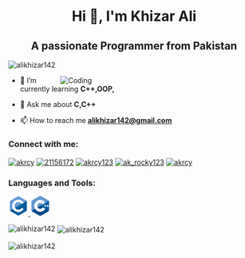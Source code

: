 <h1 align="center">Hi 👋, I'm Khizar Ali</h1>
<h2 align="center">A passionate Programmer  from Pakistan</h2>

<p align="left"> <img src="https://komarev.com/ghpvc/?username=alikhizar142&label=Profile%20views&color=0e75b6&style=flat" alt="alikhizar142" /> </p>
<img align="right" alt="Coding" width="400" src="https://cdn.dribbble.com/users/638428/screenshots/3641004/media/9756e05977e724a3ac0bf104d486d06d.gif">


- 🌱 I’m currently learning **C++,OOP,**

- 💬 Ask me about **C,C++**

- 📫 How to reach me **alikhizar142@gmail.com**

<h3 align="left">Connect with me:</h3>
<p align="left">
<a href="https://linkedin.com/in/akrcy" target="blank"><img align="center" src="https://raw.githubusercontent.com/rahuldkjain/github-profile-readme-generator/master/src/images/icons/Social/linked-in-alt.svg" alt="akrcy" height="30" width="40" /></a>
<a href="https://stackoverflow.com/users/21156172" target="blank"><img align="center" src="https://raw.githubusercontent.com/rahuldkjain/github-profile-readme-generator/master/src/images/icons/Social/stack-overflow.svg" alt="21156172" height="30" width="40" /></a>
<a href="https://fb.com/akrcy123" target="blank"><img align="center" src="https://raw.githubusercontent.com/rahuldkjain/github-profile-readme-generator/master/src/images/icons/Social/facebook.svg" alt="akrcy123" height="30" width="40" /></a>
<a href="https://instagram.com/ak_rocky123" target="blank"><img align="center" src="https://raw.githubusercontent.com/rahuldkjain/github-profile-readme-generator/master/src/images/icons/Social/instagram.svg" alt="ak_rocky123" height="30" width="40" /></a>
<a href="https://www.hackerrank.com/akrcy" target="blank"><img align="center" src="https://raw.githubusercontent.com/rahuldkjain/github-profile-readme-generator/master/src/images/icons/Social/hackerrank.svg" alt="akrcy" height="30" width="40" /></a>
</p>

<h3 align="left">Languages and Tools:</h3>
<p align="left"> <a href="https://www.cprogramming.com/" target="_blank" rel="noreferrer"> <img src="https://raw.githubusercontent.com/devicons/devicon/master/icons/c/c-original.svg" alt="c" width="40" height="40"/> </a> <a href="https://www.w3schools.com/cpp/" target="_blank" rel="noreferrer"> <img src="https://raw.githubusercontent.com/devicons/devicon/master/icons/cplusplus/cplusplus-original.svg" alt="cplusplus" width="40" height="40"/> </a> </p>

<p><img align="left" src="https://github-readme-stats.vercel.app/api/top-langs?username=alikhizar142&show_icons=true&locale=en&layout=compact" alt="alikhizar142" /></p>

<p>&nbsp;<img align="center" src="https://github-readme-stats.vercel.app/api?username=alikhizar142&show_icons=true&locale=en" alt="alikhizar142" /></p>

<p><img align="center" src="https://github-readme-streak-stats.herokuapp.com/?user=alikhizar142&" alt="alikhizar142" /></p>
